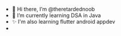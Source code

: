 - 👋 Hi there, I’m @theretardednoob
- 🌱 I’m currently learning DSA in Java
- ✨ I'm also learning flutter android appdev
- 
<!---
theretardednoob/theretardednoob is a ✨ special ✨ repository because its `README.md` (this file) appears on your GitHub profile.
You can click the Preview link to take a look at your changes.
--->
